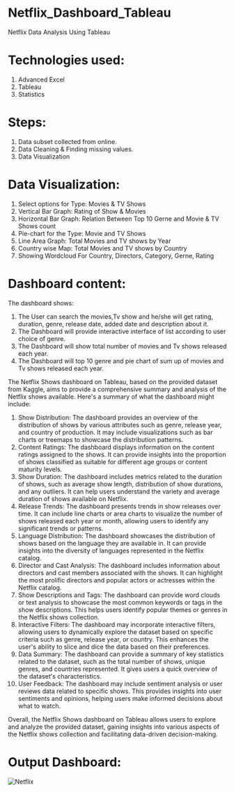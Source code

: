 # Netflix_Dashboard_Tableau
Netflix Data Analysis Using Tableau

# Technologies used:
  1) Advanced Excel
  2) Tableau
  3) Statistics

# Steps:
  1) Data subset collected from online.
  2) Data Cleaning & Finding missing values.
  3) Data Visualization

# Data Visualization:
  1) Select options for Type: Movies & TV Shows
  2) Vertical Bar Graph: Rating of Show & Movies
  3) Horizontal Bar Graph: Relation Between Top 10 Gerne and Movie & TV Shows count
  4) Pie-chart for the Type: Movie and TV Shows
  5) Line Area Graph: Total Movies and TV shows by Year
  6) Country wise Map: Total Movies and TV shows by Country
  7) Showing Wordcloud For Country, Directors, Category, Gerne, Rating

# Dashboard content:
  The dashboard shows:
  1) The User can search the movies,Tv show and he/she will get rating, duration, genre, release date, added date and description about it.
  2) The Dashboard will provide interactive interface of list according to user choice of genre.
  3) The Dashboard will show total number of movies and Tv shows released each year.
  4) The Dashboard will top 10 genre and pie chart of sum up of movies and Tv shows released each year.

The Netflix Shows dashboard on Tableau, based on the provided dataset from Kaggle, aims to provide a comprehensive summary and analysis of the Netflix shows available. Here's a summary of what the dashboard might include:
1) Show Distribution: The dashboard provides an overview of the distribution of shows by various attributes such as genre, release year, and country of production. It may include visualizations such as bar charts or treemaps to showcase the distribution patterns.
2) Content Ratings: The dashboard displays information on the content ratings assigned to the shows. It can provide insights into the proportion of shows classified as suitable for different age groups or content maturity levels.
3) Show Duration: The dashboard includes metrics related to the duration of shows, such as average show length, distribution of show durations, and any outliers. It can help users understand the variety and average duration of shows available on Netflix.
4) Release Trends: The dashboard presents trends in show releases over time. It can include line charts or area charts to visualize the number of shows released each year or month, allowing users to identify any significant trends or patterns.
5) Language Distribution: The dashboard showcases the distribution of shows based on the language they are available in. It can provide insights into the diversity of languages represented in the Netflix catalog.
6) Director and Cast Analysis: The dashboard includes information about directors and cast members associated with the shows. It can highlight the most prolific directors and popular actors or actresses within the Netflix catalog.
7) Show Descriptions and Tags: The dashboard can provide word clouds or text analysis to showcase the most common keywords or tags in the show descriptions. This helps users identify popular themes or genres in the Netflix shows collection.
8) Interactive Filters: The dashboard may incorporate interactive filters, allowing users to dynamically explore the dataset based on specific criteria such as genre, release year, or country. This enhances the user's ability to slice and dice the data based on their preferences.
9) Data Summary: The dashboard can provide a summary of key statistics related to the dataset, such as the total number of shows, unique genres, and countries represented. It gives users a quick overview of the dataset's characteristics.
10) User Feedback: The dashboard may include sentiment analysis or user reviews data related to specific shows. This provides insights into user sentiments and opinions, helping users make informed decisions about what to watch.

Overall, the Netflix Shows dashboard on Tableau allows users to explore and analyze the provided dataset, gaining insights into various aspects of the Netflix shows collection and facilitating data-driven decision-making.

# Output Dashboard:
![Netflix](https://github.com/Navina-Murugadas/Netflix_Dashboard_Tableau/assets/72821323/96719795-9789-4d0d-9381-ac6d2547e3b8)

